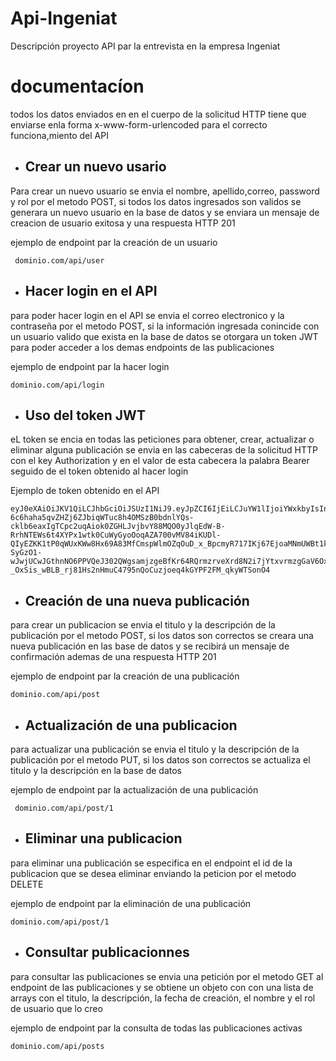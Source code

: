 # Api-Ingeniat
Descripción
proyecto API par la entrevista en la empresa Ingeniat

# documentacíon
todos los datos enviados en en el cuerpo de la solicitud HTTP tiene que enviarse enla forma x-www-form-urlencoded para el correcto funciona,miento del API

*  <h2>Crear un nuevo usario 
Para crear un nuevo usuario se envia el nombre, apellido,correo,	password y rol por el metodo POST,
si todos los datos ingresados son validos se generara un nuevo usuario en la base de datos y se enviara un mensaje de creacion de usuario exitosa y una respuesta HTTP 201

ejemplo de endpoint par la creación de un usuario
   

     dominio.com/api/user


* <h2>Hacer login en el API
para poder hacer login en el API se envia el correo electronico y la contraseña por el metodo POST, si la información ingresada conincide con un usuario valido que exista en  la base de datos se otorgara un token JWT para poder acceder a los demas endpoints de las publicaciones

ejemplo de endpoint par la hacer login

    dominio.com/api/login

* <h2>Uso del token JWT
eL token se encia en todas las peticiones para obtener, crear, actualizar o eliminar alguna publicación se envia en las cabeceras de la solicitud HTTP con el key Authorization y en el valor de esta cabecera la palabra Bearer  seguido de el token obtenido al hacer login

Ejemplo de token obtenido en el API

    eyJ0eXAiOiJKV1QiLCJhbGciOiJSUzI1NiJ9.eyJpZCI6IjEiLCJuYW1lIjoiYWxkbyIsInJvbGUiOiJhbHRvIiwiZXhwaXJlIjoxNjMxNzk2MDUyfQ.CNlO4EKQoIrPkxw5TQibLWVpkRLkSolyB83vlq8MqmM2mY8JRBVftfOkfQA6dMGkXWTOTY5JrqE7hHKMOJxkBTTuOvPSXFbxS4Hcf3Od6iINNCj3ajE6EetALSnQh0PHEt9a-6c6haha5qvZHZj6ZJbiqWTuc8h4OMSzB0bdnlYQs-cklb6eaxIgTCpc2uqAiok0ZGHLJvjbvY88MQO0yJlqEdW-B-RrhNTEWs6t4XYPx1wtk0CuWyGyoOoqAZA700vMV84iKUDl-QIyEZKK1tP0qWUxKWw8Hx69A83MfCmspWlmOZqOuD_x_BpcmyR717IKj67EjoaMNmUWBt1keDNoDhRlTBUyxJfSP6FbFpG_jJXcRzzE6ynpx9NQt7KvW1BUdSEE4jVbcf-SyGzO1-wJwjUCwJGthnNO6PPVQeJ302QWgsamjzgeBfKr64RQrmzrveXrd8N2i7jYtxvrmzgGaV6Oxj5Sglg7QFm4r1bnnlXu98VJNmScuA9lxs8ttvq30HMjWQS7B8K2tb1SvqEfR3DzNv0oxRzDJ2KEEAc7QV4DqOWG_NbBjODavp7ienJ1wMFmMda59xCwh1JPMzNFqYNaeKfZ1VgnpNX9mSsvcLCJ-_OxSis_wBLB_rj81Hs2nHmuC4795nQoCuzjoeq4kGYPF2FM_qkyWTSonO4

* <h2>Creación de una nueva publicación 
para crear un publicacion se envia el titulo y la descripción de la publicación por el metodo POST, si los datos son correctos se creara una nueva publicación en las base de datos y se recibirá un mensaje de confirmación ademas de una respuesta HTTP 201

ejemplo de endpoint par la creación de una publicación

    dominio.com/api/post

* <h2> Actualización de una publicacion  
para actualizar una publicación se envia el titulo y la descripción de la publicación por el metodo PUT, si los datos son correctos se actualiza el titulo y la descripción en la base de datos 

ejemplo de endpoint par la actualización de una publicación


     dominio.com/api/post/1

 * <h2> Eliminar una publicacion  
 
   
para eliminar una publicación se especifica en el endpoint el id de la publicacion que se desea eliminar enviando la peticion por el metodo DELETE

ejemplo de endpoint par la eliminación de una publicación

    dominio.com/api/post/1

* <h2> Consultar publicacionnes

   
para consultar las publicaciones se envia una petición por el metodo GET al endpoint de las publicaciones y se obtiene un objeto con con una lista de arrays con el titulo, la descripción, la fecha de creación, el nombre y el rol de usuario que lo creo

ejemplo de endpoint par la consulta de todas las publicaciones activas

    dominio.com/api/posts
 
